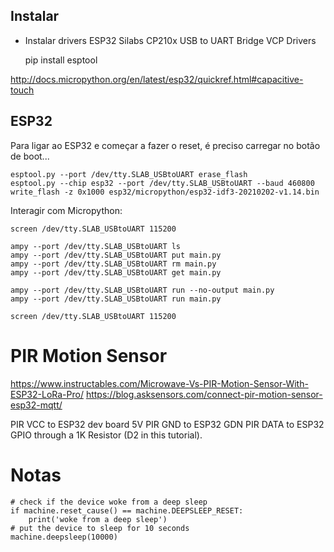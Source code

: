 ## Instalar

- Instalar drivers ESP32 Silabs CP210x USB to UART Bridge VCP Drivers

  pip install esptool

http://docs.micropython.org/en/latest/esp32/quickref.html#capacitive-touch

## ESP32

Para ligar ao ESP32 e começar a fazer o reset, é preciso carregar no botão de boot...

    esptool.py --port /dev/tty.SLAB_USBtoUART erase_flash
    esptool.py --chip esp32 --port /dev/tty.SLAB_USBtoUART --baud 460800 write_flash -z 0x1000 esp32/micropython/esp32-idf3-20210202-v1.14.bin

Interagir com Micropython:

    screen /dev/tty.SLAB_USBtoUART 115200

    ampy --port /dev/tty.SLAB_USBtoUART ls
    ampy --port /dev/tty.SLAB_USBtoUART put main.py
    ampy --port /dev/tty.SLAB_USBtoUART rm main.py
    ampy --port /dev/tty.SLAB_USBtoUART get main.py

    ampy --port /dev/tty.SLAB_USBtoUART run --no-output main.py
    ampy --port /dev/tty.SLAB_USBtoUART run main.py

    screen /dev/tty.SLAB_USBtoUART 115200

# PIR Motion Sensor

https://www.instructables.com/Microwave-Vs-PIR-Motion-Sensor-With-ESP32-LoRa-Pro/
https://blog.asksensors.com/connect-pir-motion-sensor-esp32-mqtt/

PIR VCC to ESP32 dev board 5V
PIR GND to ESP32 GDN
PIR DATA to ESP32 GPIO through a 1K Resistor (D2 in this tutorial).

# Notas

    # check if the device woke from a deep sleep
    if machine.reset_cause() == machine.DEEPSLEEP_RESET:
        print('woke from a deep sleep')
    # put the device to sleep for 10 seconds
    machine.deepsleep(10000)
